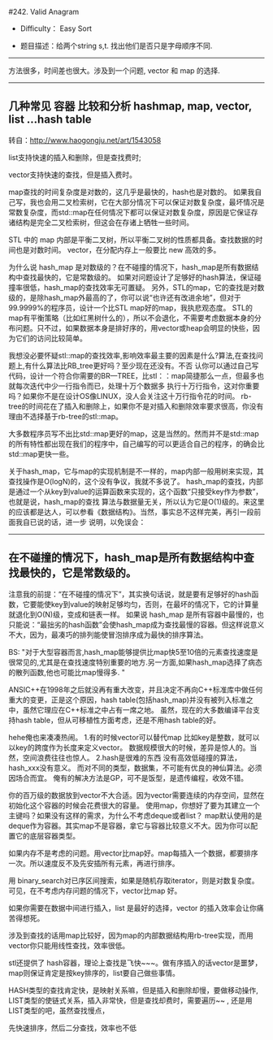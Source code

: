 #242. Valid Anagram


* Difficulty： Easy Sort

* 题目描述：给两个string s,t. 找出他们是否只是字母顺序不同. 

----


方法很多，时间差也很大。涉及到一个问题, vector 和 map 的选择. 

----
几种常见 容器 比较和分析 hashmap, map, vector, list ...hash table
----
转自：http://www.haogongju.net/art/1543058

 

list支持快速的插入和删除，但是查找费时;

vector支持快速的查找，但是插入费时。

map查找的时间复杂度是对数的，这几乎是最快的，hash也是对数的。 
如果我自己写，我也会用二叉检索树，它在大部分情况下可以保证对数复杂度，最坏情况是常数复杂度，而std::map在任何情况下都可以保证对数复杂度，原因是它保证存诸结构是完全二叉检索树，但这会在存诸上牺牲一些时间。

STL   中的   map   内部是平衡二叉树，所以平衡二叉树的性质都具备。查找数据的时间也是对数时间。 vector，在分配内存上一般要比   new   高效的多。

为什么说   hash_map   是对数级的？在不碰撞的情况下，hash_map是所有数据结构中查找最快的，它是常数级的。 
如果对问题设计了足够好的hash算法，保证碰撞率很低，hash_map的查找效率无可置疑。 
另外，STL的map，它的查找是对数级的，是除hash_map外最高的了，你可以说“也许还有改进余地”，但对于99.9999%的程序员，设计一个比STL   map好的map，我执悲观态度。 
STL的map有平衡策略（比如红黑树什么的），所以不会退化，不需要考虑数据本身的分布问题。只不过，如果数据本身是排好序的，用vector或heap会明显的快些，因为它们的访问比较简单。


我想没必要怀疑stl::map的查找效率,影响效率最主要的因素是什么?算法,在查找问题上,有什么算法比RB_tree更好吗？至少现在还没有。不否 认你可以通过自己写代码，设计一个符合你需要的BR—TREE，比stl：：map简捷那么一点，但最多也就每次迭代中少一行指令而已，处理十万个数据多 执行十万行指令，这对你重要吗？如果你不是在设计OS像LINUX，没人会关注这十万行指令花的时间。 
rb-tree的时间花在了插入和删除上，如果你不是对插入和删除效率要求很高，你没有理由不选择基于rb-tree的stl::map。


大多数程序员写不出比std::map更好的map，这是当然的。然而并不是std::map的所有特性都出现在我们的程序中，自己编写的可以更适合自己的程序，的确会比std::map更快一些。


关于hash_map，它与map的实现机制是不一样的，map内部一般用树来实现，其查找操作是O(logN)的，这个没有争议，我就不多说了。 
hash_map的查找，内部是通过一个从key到value的运算函数来实现的，这个函数“只接受key作为参数”，也就是说，hash_map的查找 算法与数据量无关，所以认为它是O(1)级的。来这里的应该都是达人，可以参看《数据结构》。当然，事实总不这样完美，再引一段前面我自已说的话，进一步 说明，以免误会：

----------------------------------------- 
在不碰撞的情况下，hash_map是所有数据结构中查找最快的，它是常数级的。 
------------------------------------------ 
注意我的前提：“在不碰撞的情况下”，其实换句话说，就是要有足够好的hash函数，它要能使key到value的映射足够均匀，否则，在最坏的情况下，它的计算量就退化到O(N)级，变成和链表一样。 
如果说   hash_map   是所有容器中最慢的，也只能说：“最拙劣的hash函数”会使hash_map成为查找最慢的容器。但这样说意义不大，因为，最凑巧的排列能使冒泡排序成为最快的排序算法。

BS: "对于大型容器而言,hash_map能够提供比map快5至10倍的元素查找速度是很常见的,尤其是在查找速度特别重要的地方.另一方面,如果hash_map选择了病态的散列函数,他也可能比map慢得多. "

ANSIC++在1998年之后就没再有重大改变，并且决定不再向C++标准库中做任何重大的变更，正是这个原因，hash   table(包括hash_map)并没有被列入标准之中，虽然它理应在C++标准之中占有一席之地。 
虽然，现在的大多数编译平台支持hash   table，但从可移植性方面考虑，还是不用hash   table的好。


hehe俺也来凑凑热闹。 
1.有的时候vector可以替代map 
比如key是整数，就可以以key的跨度作为长度来定义vector。 
数据规模很大的时候，差异是惊人的。当然，空间浪费往往也惊人。 
2.hash是很难的东西 
没有高效低碰撞的算法，hash_xxx没有意义。 
而对不同的类型，数据集，不可能有优良的神仙算法。必须因场合而宜。 
俺有的解决方法是GP，可不是饭型，是遗传编程，收效不错。


你的百万级的数据放到vector不大合适。因为vector需要连续的内存空间，显然在初始化这个容器的时候会花费很大的容量。 
使用map，你想好了要为其建立一个主键吗？如果没有这样的需求，为什么不考虑deque或者list？ 
map默认使用的是deque作为容器。其实map不是容器，拿它与容器比较意义不大。因为你可以配置它的底层容器类型。


如果内存不是考虑的问题。用vector比map好。map每插入一个数据，都要排序一次。所以速度反不及先安插所有元素，再进行排序。

用 binary_search对已序区间搜索，如果是随机存取iterator，则是对数复杂度。可见，在不考虑内存问题的情况下，vector比map 好。


如果你需要在数据中间进行插入，list 是最好的选择，vector   的插入效率会让你痛苦得想死。


涉及到查找的话用map比较好，因为map的内部数据结构用rb-tree实现，而用vector你只能用线性查找，效率很低。

stl还提供了 hash容器，理论上查找是飞快~~~。做有序插入的话vector是噩梦，map则保证肯定是按key排序的，list要自己做些事情。


HASH类型的查找肯定快，是映射关系嘛，但是插入和删除却慢，要做移动操作, LIST类型的使链式关系，插入非常快，但是查找却费时，需要遍历~~ , 还是用LIST类型的吧，虽然查找慢点，

先快速排序，然后二分查找，效率也不低
